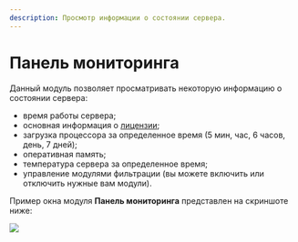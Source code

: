 ```yaml
---
description: Просмотр информации о состоянии сервера.
---
```


# Панель мониторинга

Данный модуль позволяет просматривать некоторую информацию о состоянии сервера:

* время работы сервера;
* основная информация о [лицензии](../service/license-management.md);
* загрузка процессора за определенное время (5 мин, час, 6 часов, день, 7 дней);
* оперативная память;
* температура сервера за определенное время;
* управление модулями фильтрации (вы можете включить или отключить нужные вам модули).

Пример окна модуля **Панель мониторинга** представлен на скриншоте ниже:

![](../../_images/monitor-panel.png)
